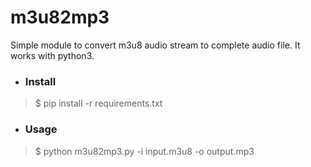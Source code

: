 # m3u82mp3
Simple module to convert m3u8 audio stream to complete audio file. It works with python3.
* ### Install
> $ pip install -r requirements.txt
* ### Usage
> $ python m3u82mp3.py -i input.m3u8 -o output.mp3
